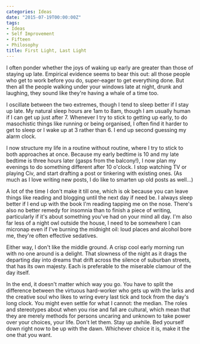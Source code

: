 ```yaml
---
categories: Ideas
date: "2015-07-19T00:00:00Z"
tags:
- Ideas
- Self Improvement
- Fifteen
- Philosophy
title: First Light, Last Light
---
```


I often ponder whether the joys of waking up early are greater than those of staying up late. Empirical evidence seems to bear this out: all those people who get to work before you do, super-eager to get everything done. But then all the people walking under your windows late at night, drunk and laughing, they sound like they're having a whale of a time too.

I oscillate between the two extremes, though I tend to sleep better if I stay up late. My natural sleep hours are 1am to 8am, though I am usually human if I can get up just after 7. Whenever I try to stick to getting up early, to do masochistic things like running or being organised, I often find it harder to get to sleep or I wake up at 3 rather than 6. I end up second guessing my alarm clock.

I now structure my life in a routine without routine, where I try to stick to both approaches at once. Because my early bedtime is 10 and my late bedtime is three hours later (gasps from the balcony!), I now plan my evenings to do something different after 10 o'clock. I stop watching TV or playing Civ, and start drafting a post or tinkering with existing ones. (As much as I love writing new posts, I do like to smarten up old posts as well...)

A lot of the time I don't make it till one, which is ok because you can leave things like reading and blogging until the next day if need be. I always sleep better if I end up with the book I'm reading tapping me on the nose. There's also no better remedy for insomnia than to finish a piece of writing, particularly if it's about something you've had on your mind all day. I'm also far less of a night owl outside the house, I need to be somewhere I can micronap even if I've burning the midnight oil: loud places and alcohol bore me, they're often effective sedatives.

Either way, I don't like the middle ground. A crisp cool early morning run with no one around is a delight. That slowness of the night as it drags the departing day into dreams that drift across the silence of suburban streets, that has its own majesty. Each is preferable to the miserable clamour of the day itself.

In the end, it doesn't matter which way you go. You have to split the difference between the virtuous hard-worker who gets up with the larks and the creative soul who likes to wring every last tick and tock from the day's long clock. You might even settle for what I cannot: the median. The roles and stereotypes about when you rise and fall are cultural, which mean that they are merely methods for persons uncaring and unknown to take power over your choices, your life. Don't let them. Stay up awhile. Bed yourself down right now to be up with the dawn. Whichever choice it is, make it the one that you want.